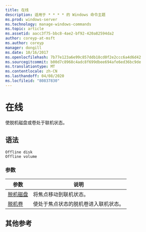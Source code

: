 ```yaml
---
title: 在线
description: 适用于 * * * * 的 Windows 命令主题
ms.prod: windows-server
ms.technology: manage-windows-commands
ms.topic: article
ms.assetid: aacc3f75-bbc8-4ae2-bf92-420a82594da2
author: coreyp-at-msft
ms.author: coreyp
manager: dongill
ms.date: 10/16/2017
ms.openlocfilehash: 7b77e123a6e99c857ddb18cd0f2e2ccc6a4d6d42
ms.sourcegitcommit: b00d7c8968c4adc8f699dbee694afe6ed36bc9de
ms.translationtype: MT
ms.contentlocale: zh-CN
ms.lasthandoff: 04/08/2020
ms.locfileid: "80837830"
---
```

# <a name="online"></a>在线



使脱机磁盘或卷处于联机状态。

## <a name="syntax"></a>语法

```
Offline disk
Offline volume
```

### <a name="parameters"></a>参数

|参数|说明|
|---------|-----------|
|[脱机磁盘](offline-disk.md)|将焦点移动到联机状态。|
|[脱机卷](offline-volume.md)|使处于焦点状态的脱机卷进入联机状态。|

## <a name="additional-references"></a>其他参考


